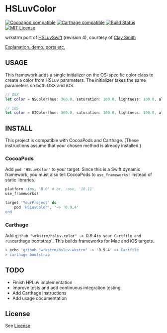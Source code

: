 # HSLuvColor

[![Cocoapod compatible](https://img.shields.io/cocoapods/v/HSLuvColor.svg)](https://cocoapods.org/pods/HSLuvColor)
[![Carthage compatible](https://img.shields.io/badge/carthage-compatible-4BC51D.svg?style=flat)](https://github.com/Carthage/Carthage)
[![Build Status](https://travis-ci.org/hsluv/hsluv-swift.svg?branch=master)](https://travis-ci.org/wrkstrm/hsluv-color)
[![MIT License](https://img.shields.io/badge/license-MIT%20License-blue.svg)](LICENSE)

wrkstrm port of [HSLuvSwift](http://www.hsluv.org) (revision 4), courtesy of [Clay Smith](https://github.com/stphnclysmth)

[Explanation, demo, ports etc.](http://www.hsluv.org)

## USAGE

This framework adds a single initializer on the OS-specific color class to create a color from HSLuv parameters. The initializer takes the same parameters on both OSX and iOS.

```swift
// OSX
let color = NSColor(hue: 360.0, saturation: 100.0, lightness: 100.0, alpha: 1.0)

// iOS
let color = UIColor(hue: 360.0, saturation: 100.0, lightness: 100.0, alpha: 1.0)
```


## INSTALL

This project is compatible with CocoaPods and Carthage. (These instructions assume that your chosen method is already installed.)

### CocoaPods

Add `pod 'HSLuvColor'` to your target. Since this is a Swift dynamic framework, you must also tell CocoaPods to `use_frameworks!` instead of static libraries.

```ruby
platform :ios, '8.0' # or, :osx, '10.11'
use_frameworks!

target 'YourProject' do
    pod 'HSLuvColor', '~> '0.9.4'
end
```

### Carthage

Add `github "wrkstrm/hsluv-color" ~> `0.9.4` to your Cartfile and run `carthage bootstrap`. This builds frameworks for Mac and iOS targets. 

```sh
> echo 'github "wrkstrm/hsluv-wkstrm" ~> '0.9.4' >> Cartfile
> carthage bootstrap
```

## TODO

* Finish HPLuv implementation
* Improve tests and add continuous integration testing
* Add Carthage instructions
* Add usage documentation

## License

See [License](LICENSE)

